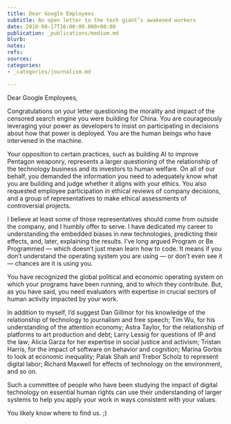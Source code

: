 ```yaml
---
title: Dear Google Employees
subtitle: An open letter to the tech giant’s awakened workers
date: 2018-08-17T16:00:00.000+00:00
publication: _publications/medium.md
blurb: 
notes: 
refs: 
sources: 
categories:
- _categories/journalism.md

---
```

Dear Google Employees,

Congratulations on your letter questioning the morality and impact of the censored search engine you were building for China. You are courageously leveraging your power as developers to insist on participating in decisions about how that power is deployed. You are the human beings who have intervened in the machine.

Your opposition to certain practices, such as building AI to improve Pentagon weaponry, represents a larger questioning of the relationship of the technology business and its investors to human welfare. On all of our behalf, you demanded the information you need to adequately know what you are building and judge whether it aligns with your ethics. You also requested employee participation in ethical reviews of company decisions, and a group of representatives to make ethical assessments of controversial projects.

I believe at least some of those representatives should come from outside the company, and I humbly offer to serve. I have dedicated my career to understanding the embedded biases in new technologies, predicting their effects, and, later, explaining the results. I’ve long argued Program or Be Programmed — which doesn’t just mean learn how to code. It means if you don’t understand the operating system you are using — or don’t even see it — chances are it is using you.

You have recognized the global political and economic operating system on which your programs have been running, and to which they contribute. But, as you have said, you need evaluators with expertise in crucial sectors of human activity impacted by your work.

In addition to myself, I’d suggest Dan Gillmor for his knowledge of the relationship of technology to journalism and free speech; Tim Wu, for his understanding of the attention economy; Astra Taylor, for the relationship of platforms to art production and debt; Larry Lessig for questions of IP and the law; Alicia Garza for her expertise in social justice and activism; Tristan Harris, for the impact of software on behavior and cognition; Marina Gorbis to look at economic inequality; Palak Shah and Trebor Scholz to represent digital labor; Richard Maxwell for effects of technology on the environment, and so on.

Such a committee of people who have been studying the impact of digital technology on essential human rights can use their understanding of larger systems to help you apply your work in ways consistent with your values.

You likely know where to find us. ;)
